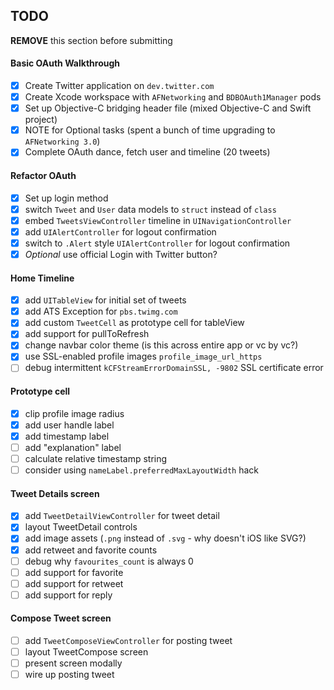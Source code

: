 ## TODO

**REMOVE** this section before submitting

#### Basic OAuth Walkthrough
- [x] Create Twitter application on `dev.twitter.com`
- [x] Create Xcode workspace with `AFNetworking` and `BDBOAuth1Manager` pods
- [x] Set up Objective-C bridging header file (mixed Objective-C and Swift project)
- [x] NOTE for Optional tasks (spent a bunch of time upgrading to `AFNetworking 3.0`)
- [x] Complete OAuth dance, fetch user and timeline (20 tweets)

#### Refactor OAuth
- [x] Set up login method
- [x] switch `Tweet` and `User` data models to `struct` instead of `class`
- [x] embed `TweetsViewController` timeline in `UINavigationController`
- [x] add `UIAlertController` for logout confirmation
- [x] switch to `.Alert` style `UIAlertController` for logout confirmation
- [x] *Optional* use official Login with Twitter button?

#### Home Timeline
- [x] add `UITableView` for initial set of tweets
- [x] add ATS Exception for `pbs.twimg.com`
- [x] add custom `TweetCell` as prototype cell for tableView
- [x] add support for pullToRefresh
- [x] change navbar color theme (is this across entire app or vc by vc?)
- [x] use SSL-enabled profile images `profile_image_url_https`
- [ ] debug intermittent `kCFStreamErrorDomainSSL, -9802` SSL certificate error

#### Prototype cell
- [x] clip profile image radius
- [x] add user handle label
- [x] add timestamp label
- [ ] add "explanation" label
- [ ] calculate relative timestamp string
- [ ] consider using `nameLabel.preferredMaxLayoutWidth` hack

#### Tweet Details screen
- [x] add `TweetDetailViewController` for tweet detail
- [x] layout TweetDetail controls
- [x] add image assets (`.png` instead of `.svg` - why doesn't iOS like SVG?)
- [x] add retweet and favorite counts
- [ ] debug why `favourites_count` is always 0
- [ ] add support for favorite
- [ ] add support for retweet
- [ ] add support for reply

#### Compose Tweet screen
- [ ] add `TweetComposeViewController` for posting tweet
- [ ] layout TweetCompose screen
- [ ] present screen modally
- [ ] wire up posting tweet
